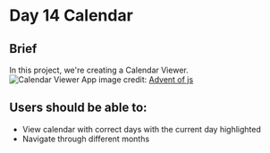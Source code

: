 # **Day 14 Calendar**

## Brief
In this project, we're creating a Calendar Viewer.  
![Calendar Viewer App](https://coachtestprep.s3.amazonaws.com/direct-uploads/user-117025/25a5b15b-3349-48be-a51e-562c85a0c72c/CleanShot%202021-12-14%20at%2007.46.29.png)
image credit: [Advent of js](https://store.selfteach.me/advent-of-javascript)

## Users should be able to:
- View calendar with correct days with the current day highlighted
- Navigate through different months
